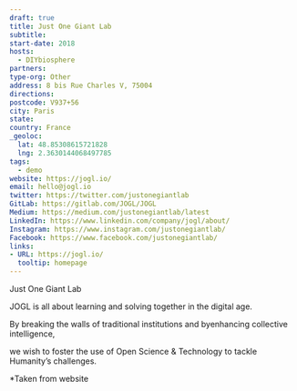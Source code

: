 ```yaml
---
draft: true
title: Just One Giant Lab
subtitle:
start-date: 2018
hosts:
  - DIYbiosphere
partners:
type-org: Other
address: 8 bis Rue Charles V, 75004
directions:
postcode: V937+56
city: Paris
state:
country: France
_geoloc:
  lat: 48.85308615721828
  lng: 2.3630144068497785
tags:
  - demo
website: https://jogl.io/
email: hello@jogl.io
twitter: https://twitter.com/justonegiantlab
GitLab: https://gitlab.com/JOGL/JOGL
Medium: https://medium.com/justonegiantlab/latest
LinkedIn: https://www.linkedin.com/company/jogl/about/
Instagram: https://www.instagram.com/justonegiantlab/
Facebook: https://www.facebook.com/justonegiantlab/
links:
- URL: https://jogl.io/
  tooltip: homepage
---
```


Just One Giant Lab

JOGL is all about learning and solving together in the digital age.

By breaking the walls of traditional institutions
and byenhancing collective intelligence,

we wish to foster the use of Open Science & Technology
to tackle Humanity’s challenges.

*Taken from website
